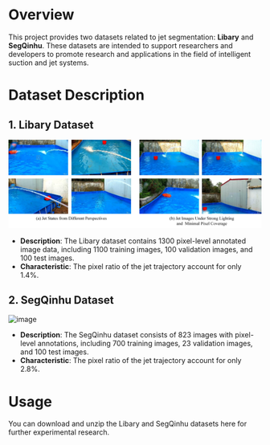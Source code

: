 # Overview
This project provides two datasets related to jet segmentation: **Libary** and **SegQinhu**. These datasets are intended to support researchers and developers to promote research and applications in the field of intelligent suction and jet systems.

# Dataset Description

## 1. Libary Dataset
![image](https://github.com/fengxfeng0/jet-segmentation/blob/master/img/Libary%E7%A4%BA%E4%BE%8B%E5%9B%BE.jpg)
- **Description**: The Libary dataset contains 1300 pixel-level annotated image data, including 1100 training images, 100 validation images, and 100 test images.
- **Characteristic**: The pixel ratio of the jet trajectory account for only 1.4%.

## 2. SegQinhu Dataset
![image](https://github.com/fengxfeng0/jet-segmentation/blob/master/img/SegQinhu%E7%A4%BA%E4%BE%8B%E5%9B%BE.jpg)
- **Description**: The SegQinhu dataset consists of 823 images with pixel-level annotations, including 700 training images, 23 validation images, and 100 test images.
- **Characteristic**: The pixel ratio of the jet trajectory account for only 2.8%.

# Usage
You can download and unzip the Libary and SegQinhu datasets here for further experimental research.
